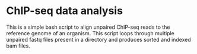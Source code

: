 # ChIP-seq data analysis

This is a simple bash script to align unpaired ChIP-seq reads to the reference genome of an organism.
This script loops through multiple unpaired fastq files present in a directory and produces sorted and indexed bam files.
